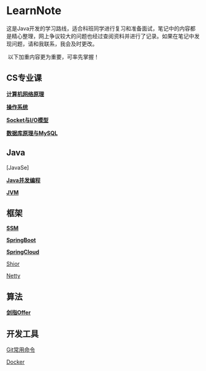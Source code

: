 # LearnNote
​		这是Java开发的学习路线，适合科班同学进行复习和准备面试，笔记中的内容都是精心整理，网上争议较大的问题也经过查阅资料并进行了记录。如果在笔记中发现问题，请和我联系，我会及时更改。

​		以下加重内容更为重要，可率先掌握！

## CS专业课

**[计算机网络原理](https://github.com/ywb-create/Learn-note/blob/master/CS专业课/计算机网络原理.md)**

**[操作系统](https://github.com/ywb-create/Learn-note/blob/master/CS专业课/操作系统.md)**

**[Socket与I/O模型](https://github.com/ywb-create/Learn-note/blob/master/CS专业课/Socket与IO模型.md)**

**[数据库原理与MySQL](https://github.com/ywb-create/Learn-note/blob/master/CS专业课/数据库原理与MySql.md)**

## Java

[JavaSe]

**[Java并发编程](https://github.com/ywb-create/Learn-note/blob/master/Java/Java并发编程.md)**

**[JVM](https://github.com/ywb-create/Learn-note/blob/master/Java/JVM.md)**

## 框架

**[SSM](https://github.com/ywb-create/Learn-note/blob/master/框架/SSM.md)**

**[SpringBoot](https://github.com/ywb-create/Learn-note/blob/master/框架/SpringBoot.md)**

**[SpringCloud](https://github.com/ywb-create/Learn-note/blob/master/框架/SpringCloud.md)**

[Shior](https://github.com/ywb-create/Learn-note/blob/master/框架/Shior.md)

[Netty](https://github.com/ywb-create/Learn-note/blob/master/框架/Netty.md)

## 算法

**[剑指Offer](https://github.com/ywb-create/Learn-note/blob/master/算法/剑指Offer.md)**

## 开发工具

[Git常用命令](https://github.com/ywb-create/Learn-note/blob/master/开发工具/Git.md)

[Docker](https://github.com/ywb-create/Learn-note/blob/master/开发工具/Docker.md)

